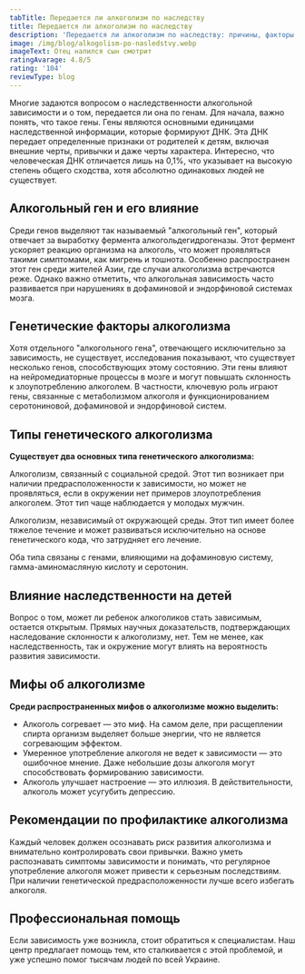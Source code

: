 ```yaml
---
tabTitle: Передается ли алкоголизм по наследству
title: Передается ли алкоголизм по наследству
description: 'Передается ли алкоголизм по наследству: причины, факторы, последствия'
image: /img/blog/alkogolism-po-nasledstvy.webp
imageText: Отец напился сын смотрит
ratingAvarage: 4.8/5
rating: '104'
reviewType: blog
---
```


Многие задаются вопросом о наследственности алкогольной зависимости и о том, передается ли она по генам. Для начала, важно понять, что такое гены. Гены являются основными единицами наследственной информации, которые формируют ДНК. Эта ДНК передает определенные признаки от родителей к детям, включая внешние черты, привычки и даже черты характера. Интересно, что человеческая ДНК отличается лишь на 0,1%, что указывает на высокую степень общего сходства, хотя абсолютно одинаковых людей не существует.

## Алкогольный ген и его влияние

Среди генов выделяют так называемый "алкогольный ген", который отвечает за выработку фермента алкогольдегидрогеназы. Этот фермент ускоряет реакцию организма на алкоголь, что может проявляться такими симптомами, как мигрень и тошнота. Особенно распространен этот ген среди жителей Азии, где случаи алкоголизма встречаются реже. Однако важно отметить, что алкогольная зависимость часто развивается при нарушениях в дофаминовой и эндорфиновой системах мозга.

## Генетические факторы алкоголизма

Хотя отдельного "алкогольного гена", отвечающего исключительно за зависимость, не существует, исследования показывают, что существует несколько генов, способствующих этому состоянию. Эти гены влияют на нейромедиаторные процессы в мозге и могут повышать склонность к злоупотреблению алкоголем. В частности, ключевую роль играют гены, связанные с метаболизмом алкоголя и функционированием серотониновой, дофаминовой и эндорфиновой систем.

## Типы генетического алкоголизма

**Существует два основных типа генетического алкоголизма:**

Алкоголизм, связанный с социальной средой. Этот тип возникает при наличии предрасположенности к зависимости, но может не проявляться, если в окружении нет примеров злоупотребления алкоголем. Этот тип чаще наблюдается у молодых мужчин.

Алкоголизм, независимый от окружающей среды. Этот тип имеет более тяжелое течение и может развиваться исключительно на основе генетического кода, что затрудняет его лечение.

Оба типа связаны с генами, влияющими на дофаминовую систему, гамма-аминомасляную кислоту и серотонин.

## Влияние наследственности на детей

Вопрос о том, может ли ребенок алкоголиков стать зависимым, остается открытым. Прямых научных доказательств, подтверждающих наследование склонности к алкоголизму, нет. Тем не менее, как наследственность, так и окружение могут влиять на вероятность развития зависимости.

## Мифы об алкоголизме

**Среди распространенных мифов о алкоголизме можно выделить:**

* Алкоголь согревает — это миф. На самом деле, при расщеплении спирта организм выделяет больше энергии, что не является согревающим эффектом.
* Умеренное употребление алкоголя не ведет к зависимости — это ошибочное мнение. Даже небольшие дозы алкоголя могут способствовать формированию зависимости.
* Алкоголь улучшает настроение — это иллюзия. В действительности, алкоголь может усугубить депрессию.

## Рекомендации по профилактике алкоголизма

Каждый человек должен осознавать риск развития алкоголизма и внимательно контролировать свои привычки. Важно уметь распознавать симптомы зависимости и понимать, что регулярное употребление алкоголя может привести к серьезным последствиям. При наличии генетической предрасположенности лучше всего избегать алкоголя.

## Профессиональная помощь

Если зависимость уже возникла, стоит обратиться к специалистам. Наш центр предлагает помощь тем, кто сталкивается с этой проблемой, и уже успешно помог тысячам людей по всей Украине.
